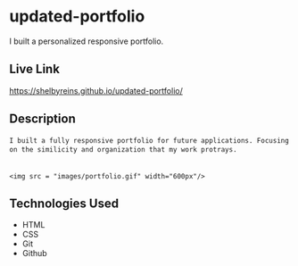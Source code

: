 # updated-portfolio
I built a personalized responsive portfolio.

## Live Link

https://shelbyreins.github.io/updated-portfolio/


## Description
    I built a fully responsive portfolio for future applications. Focusing on the similicity and organization that my work protrays. 


    <img src = "images/portfolio.gif" width="600px"/>


## Technologies Used

- HTML
- CSS
- Git
- Github

